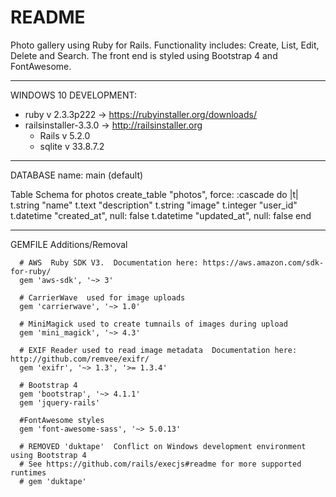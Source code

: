 # README

 Photo gallery using Ruby for Rails.  Functionality includes: Create, List, Edit, Delete and Search.  The front end is styled using Bootstrap 4 and FontAwesome.
 
 ______________________________________________________________________________________________________________________
 
 WINDOWS 10 DEVELOPMENT:
 * ruby v 2.3.3p222 -> https://rubyinstaller.org/downloads/
 * railsinstaller-3.3.0 -> http://railsinstaller.org
    - Rails v 5.2.0
    - sqlite v 33.8.7.2

______________________________________________________________________________________________________________________

 DATABASE
  name: main (default)
  
  Table Schema for photos
    create_table "photos", force: :cascade do |t|
      t.string "name"
      t.text "description"
      t.string "image"
      t.integer "user_id"
      t.datetime "created_at", null: false
      t.datetime "updated_at", null: false
    end
   
______________________________________________________________________________________________________________________

  GEMFILE Additions/Removal
  
      # AWS  Ruby SDK V3.  Documentation here: https://aws.amazon.com/sdk-for-ruby/
      gem 'aws-sdk', '~> 3'

      # CarrierWave  used for image uploads
      gem 'carrierwave', '~> 1.0'

      # MiniMagick used to create tumnails of images during upload
      gem 'mini_magick', '~> 4.3'

      # EXIF Reader used to read image metadata  Documentation here: http://github.com/remvee/exifr/
      gem 'exifr', '~> 1.3', '>= 1.3.4'

      # Bootstrap 4
      gem 'bootstrap', '~> 4.1.1'
      gem 'jquery-rails'

      #FontAwesome styles
      gem 'font-awesome-sass', '~> 5.0.13'
      
      # REMOVED 'duktape'  Conflict on Windows development environment using Bootstrap 4 
      # See https://github.com/rails/execjs#readme for more supported runtimes
      # gem 'duktape'  

      
